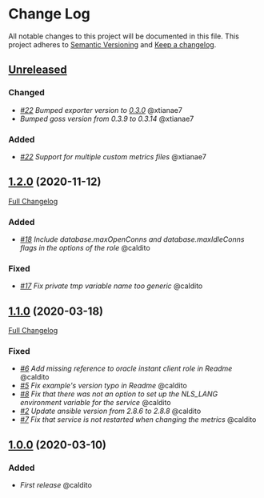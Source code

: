 # Change Log
All notable changes to this project will be documented in this file.
This project adheres to [Semantic Versioning](http://semver.org/) and [Keep a changelog](https://github.com/olivierlacan/keep-a-changelog).


## [Unreleased](https://github.com/idealista/prometheus_oracle_exporter_role/tree/develop)
### Changed
- *[#22](https://github.com/idealista/prometheus_oracle_exporter_role/issues/22) Bumped exporter version to [0.3.0](https://github.com/iamseth/oracledb_exporter/releases/tag/0.3.0rc1)* @xtianae7
- *Bumped goss version from 0.3.9 to 0.3.14* @xtianae7
### Added

- *[#22](https://github.com/idealista/prometheus_oracle_exporter_role/issues/22) Support for multiple custom metrics files* @xtianae7

## [1.2.0](https://github.com/idealista/prometheus_oracle_exporter_role/tree/1.2.0) (2020-11-12)
[Full Changelog](https://github.com/idealista/prometheus_oracle_exporter_role/compare/1.1.0...1.2.0)
### Added
- *[#18](https://github.com/idealista/prometheus_oracle_exporter_role/issues/18) Include database.maxOpenConns and database.maxIdleConns flags in the options of the role* @caldito

### Fixed
- *[#17](https://github.com/idealista/prometheus_oracle_exporter_role/issues/17) Fix private tmp variable name too generic* @caldito

## [1.1.0](https://github.com/idealista/prometheus_oracle_exporter_role/tree/1.1.0) (2020-03-18)
[Full Changelog](https://github.com/idealista/prometheus_oracle_exporter_role/compare/1.0.0...1.1.0)
### Fixed
- *[#6](https://github.com/idealista/prometheus_oracle_exporter_role/issues/6) Add missing reference to oracle instant client role in Readme* @caldito
- *[#5](https://github.com/idealista/prometheus_oracle_exporter_role/issues/5) Fix example's version typo in Readme* @caldito
- *[#8](https://github.com/idealista/prometheus_oracle_exporter_role/issues/8) Fix that there was not an option to set up the NLS_LANG environment variable for the service* @caldito
- *[#2](https://github.com/idealista/prometheus_oracle_exporter_role/issues/2) Update ansible version from 2.8.6 to 2.8.8* @caldito
- *[#7](https://github.com/idealista/prometheus_oracle_exporter_role/issues/7) Fix that service is not restarted when changing the metrics* @caldito

## [1.0.0](https://github.com/idealista/prometheus_oracle_exporter_role/tree/1.0.0) (2020-03-10)

### Added
- *First release* @caldito
